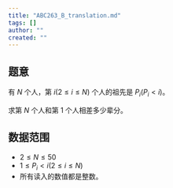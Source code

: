 ```yaml
---
title: "ABC263_B_translation.md"
tags: []
author: ""
created: ""
---
```


## 题意

有 $N$ 个人，第 $i (2 \le i \le N)$ 个人的祖先是 $P_i (P_i < i)$。

求第 $N$ 个人和第 $1$ 个人相差多少辈分。

## 数据范围

- $2≤N≤50$
- $1 \le P_i < i(2 \le i \le N)$
- 所有读入的数值都是整数。

